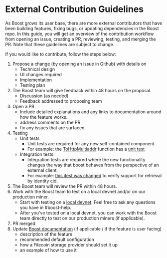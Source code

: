 # External Contribution Guidelines
As Boost grows its user base, there are more external contributors that have been building features, fixing bugs, or updating dependencies in the Boost repo. In this guide, you will get an overview of the contribution workflow from opening an issue, creating a PR, reviewing, testing, and merging the PR. Note that these guidelines are subject to change.

If you would like to contribute, follow the steps below: 

1. Propose a change (by opening an issue in Github) with details on
    - Technical design
    - UI changes required
    - Implementation
    - Testing plan
2. The Boost team will give feedback within 48 hours on the proposal. 
    - Discussion (as needed)
    - Feedback addressed to proposing team
3. Open a PR
   - Include detailed explanations and any links to documentation around how the feature works.
   - address comments on the PR
   - fix any issues that are surfaced
4. Testing
    - Unit tests
        - Unit tests are required for any new self-contained component.
        - For example: the [ToHttpMultiaddr](https://github.com/filecoin-project/boost/blob/caea26a160a5893c600520632c9f443081dac32e/util/addr.go#L10C6-L10C21) function has a [unit test](https://github.com/filecoin-project/boost/blob/caea26a160a5893c600520632c9f443081dac32e/util/addr_test.go#L1)
    - Integration tests
        - Integration tests are required where the new functionality changes the way that boost behaves from the perspective of an external client.
        - For example: [this itest was changed](https://github.com/filecoin-project/boost/blob/caea26a160a5893c600520632c9f443081dac32e/itests/dummydeal_test.go#L43-L47) to verify support for retrieval by identity cid.
5. The Boost team will review the PR within 48 hours.
6. Work with the Boost team to test on a local devnet and/or on our production miner. 
    - Start with testing on a [local devnet](https://github.com/filecoin-project/boost#running-boost-devnet-in-docker-for-development). Feel free to ask any questions you have in #boost-help.
    - After you’ve tested on a local devnet, you can work with the Boost team directly to test on our production miners (if applicable).
7. PR merged
8. Update [Boost documentation](https://boost.filecoin.io) (if applicable / if the feature is user facing)
    - description of the feature
    - recommended default configuration
    - how a Filecoin storage provider should set it up
    - an example of how to use it
